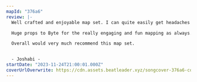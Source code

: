 ```yaml
---
mapId: "376a6"
review: |-
  Well crafted and enjoyable map set. I can quite easily get headaches when turning lights on for beatsaber, however no such problems here on my playthrough of ex+, and the lights complement the mapping nicely.

  Huge props to Byte for the really engaging and fun mapping as always. Simple, yet very well done representation and flow. I liked the funky 90 degree streams towards the end though they felt ever so slightly inconsistent at times. The sway back and forth, and side to side patterning really suits the song and the rhythm choices in most places felt really nice to play and fit the music.

  Overall would very much recommend this map set.


  - Joshabi -
startDate: "2023-11-24T21:00:01.000Z"
coverUrlOverwrite: https://cdn.assets.beatleader.xyz/songcover-376a6-cover.png
---
```

